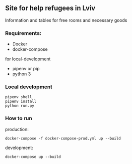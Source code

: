 ## Site for help refugees in Lviv

Information and tables for free rooms and necessary goods

### Requirements:
 - Docker
 - docker-compose

 for local-development
 - pipenv or pip
 - python 3

### Local development

```
pipenv shell
pipenv install
python run.py
```

### How to run

production:
```
docker-compose -f docker-compose-prod.yml up --build
```
development:
```
docker-compose up --build
```

